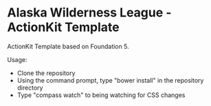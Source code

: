 # Alaska Wilderness League - ActionKit Template

ActionKit Template based on Foundation 5.

Usage:
* Clone the repository
* Using the command prompt, type "bower install" in the repository directory
* Type "compass watch" to being watching for CSS changes